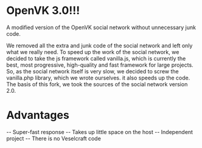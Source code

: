 # OpenVK 3.0!!!
A modified version of the OpenVK social network without unnecessary junk code.

We removed all the extra and junk code of the social network and left only what we really need. To speed up the work of the social network, we decided to take the js framework called vanilla.js,
which is currently the best, most progressive, high-quality and fast framework for large projects. So, as the social network itself is very slow, we decided to screw
the vanilla.php library, which we wrote ourselves. it also speeds up the code. 
The basis of this fork, we took the sources of the social network version 2.0.

# Advantages
-- Super-fast response
-- Takes up little space on the host
-- Independent project
-- There is no Veselсraft code
